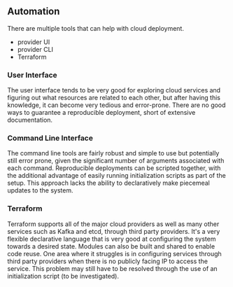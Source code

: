 ## Automation
There are multiple tools that can help with cloud deployment.
 * provider UI
 * provider CLI
 * Terraform
 
### User Interface
The user interface tends to be very good for exploring cloud services and figuring out what resources are related to
each other, but after having this knowledge, it can become very tedious and error-prone. There are no good ways to
guarantee a reproducible deployment, short of extensive documentation.

### Command Line Interface
The command line tools are fairly robust and simple to use but potentially still error prone, given the significant
number of arguments associated with each command. Reproducible deployments can be scripted together, with the
additional advantage of easily running initialization scripts as part of the setup. This approach lacks the ability to
declaratively make piecemeal updates to the system.

### Terraform
Terraform supports all of the major cloud providers as well as many other services such as Kafka and etcd, through
third party providers. It's a very flexible declarative language that is very good at configuring the system towards a
desired state. Modules can also be built and shared to enable code reuse. One area where it struggles is in configuring
services through third party providers when there is no publicly facing IP to access the service. This problem may
still have to be resolved through the use of an initialization script (to be investigated).
